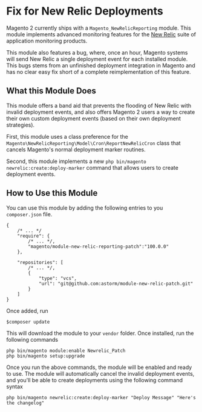 # Fix for New Relic Deployments

Magento 2 currently ships with a `Magento_NewRelicReporting` module.  This module implements advanced monitoring features for the [New Relic](https://newrelic.com/) suite of application monitoring products.  

This module also features a bug, where, once an hour, Magento systems will send New Relic a single deployment event for each installed module.  This bugs stems from an unfinished deployment integration in Magento and has no clear easy fix short of a complete reimplementation of this feature.

What this Module Does
--------------------------------------------------
This module offers a band aid that prevents the flooding of New Relic with invalid deployment events, and also offers Magento 2 users a way to create their own custom deployment events (based on their own deployment strategies).

First, this module uses a class preference for the `Magento\NewRelicReporting\Model\Cron\ReportNewRelicCron` class that cancels Magento's normal deployment marker routines.

Second, this module implements a new `php bin/magento newrelic:create:deploy-marker` command that allows users to create deployment events.  

How to Use this Module
--------------------------------------------------
You can use this module by adding the following entries to you `composer.json` file.

    {
        /* ... */
        "require": {
            /* ... */,
            "magento/module-new-relic-reporting-patch":"100.0.0"
        },

        "repositories": [
            /* ... */,
            {
                "type": "vcs",
                "url": "git@github.com:astorm/module-new-relic-patch.git"
            }
        ]
    }

Once added, run 

    $composer update
    
This will download the module to your `vendor` folder.  Once installed, run the following commands

    php bin/magento module:enable Newrelic_Patch
    php bin/magento setup:upgrade
    
Once you run the above commands, the module will be enabled and ready to use.  The module will automatically cancel the invalid deployment events, and you'll be able to create deployments using the following command syntax

    php bin/magento newrelic:create:deploy-marker "Deploy Message" "Here's the changelog"
    